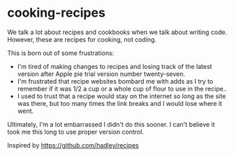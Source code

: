 # cooking-recipes

We talk a lot about recipes and cookbooks when we talk about writing code. However, these are recipes for cooking, not coding.

This is born out of some frustrations:

- I'm tired of making changes to recipes and losing track of the latest version after Apple pie trial version number twenty-seven.
- I'm frustrated that recipe websites bombard me with adds as I try to remember if it was 1/2 a cup or a whole cup of flour to use in the recipe..
- I used to trust that a recipe would stay on the internet so long as the site was there, but too many times the link breaks and I would lose where it went.

Ultimately, I'm a lot embarrassed I didn't do this sooner. I can't believe it took me this long to use proper version control.

Inspired by https://github.com/hadley/recipes
